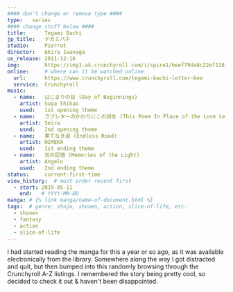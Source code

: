 ```yaml
---
#### don't change or remove type ####
type:   series
#### change stuff below ####
title:      Tegami Bachi
jp_title:   テガミバチ
studio:     Pierrot
director:   Akira Iwanaga
us_release: 2011-12-16 
img:        https://img1.ak.crunchyroll.com/i/spire1/beef79da8c22ef118f47afa068143cf21529088431_full.jpg 
online:     # where can it be watched online
  url:      https://www.crunchyroll.com/tegami-bachi-letter-bee
  service:  Crunchyroll
music:
  - name:   はじまりの日 (Day of Beginnings) 
    artist: Suga Shikao
    used:   1st opening theme
  - name:   ラブレターのかわりにこの詩を (This Poem In Place of the Love Letter) 
    artist: Seira
    used:   2nd opening theme
  - name:   果てなき道 (Endless Road) 
    artist: HIMEKA
    used:   1st ending theme
  - name:   光の記憶 (Memories of the Light) 
    artist: Angelo
    used:   2nd ending theme
status:     current-first-time
view_history:  # must order recent first
  - start: 2019-05-11 
    end:   # YYYY-MM-DD
manga: # {% link manga/name-of-document.html %}
tags:  # genre: shojo, shonen, action, slice-of-life, etc.
  - shonen
  - fantasy
  - action
  - slice-of-life
---
```


I had started reading the manga for this a year or so ago, as it was available electronically from the library. Somewhere along the way I got distracted and quit, but then bumped into this randomly browsing through the Crunchyroll A-Z listings. I remembered the story being pretty cool, so decided to check it out & haven't been disappointed. 
